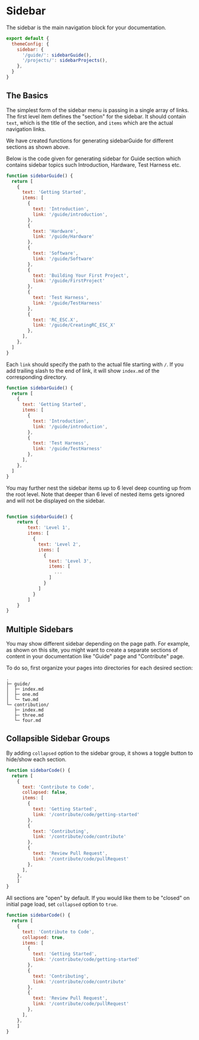 # Sidebar

The sidebar is the main navigation block for your documentation.

```js
export default {
  themeConfig: {
    sidebar: {
      '/guide/': sidebarGuide(),
      '/projects/': sidebarProjects(),
    },
  }
}
```

## The Basics

The simplest form of the sidebar menu is passing in a single array of links. The first level item defines the "section" for the sidebar. It should contain `text`, which is the title of the section, and `items` which are the actual navigation links.

We have created functions for generating sidebarGuide for different sections as shown above.

Below is the code given for generating sidebar for Guide section which contains sidebar topics such Introduction, Hardware, Test Harness etc.

```js
function sidebarGuide() {
  return [
    {
      text: 'Getting Started',
      items: [
        {
          text: 'Introduction',
          link: '/guide/introduction',
        },
        {
          text: 'Hardware',
          link: '/guide/Hardware'
        },
        {
          text: 'Software',
          link: '/guide/Software'
        },
        {
          text: 'Building Your First Project',
          link: '/guide/FirstProject'
        },
        {
          text: 'Test Harness',
          link: '/guide/TestHarness'
        },
        {
          text: 'RC_ESC.X',
          link: '/guide/CreatingRC_ESC_X'
        },
      ],
    },
  ]
}
```

Each `link` should specify the path to the actual file starting with `/`. If you add trailing slash to the end of link, it will show `index.md` of the corresponding directory.

```js
function sidebarGuide() {
  return [
    {
      text: 'Getting Started',
      items: [
        {
          text: 'Introduction',
          link: '/guide/introduction',
        },
        {
          text: 'Test Harness',
          link: '/guide/TestHarness'
        },
      ],
    },
  ]
}
```

You may further nest the sidebar items up to 6 level deep counting up from the root level. Note that deeper than 6 level of nested items gets ignored and will not be displayed on the sidebar.

```js

function sidebarGuide() {
    return {
        text: 'Level 1',
        items: [
          {
            text: 'Level 2',
            items: [
              {
                text: 'Level 3',
                items: [
                  ...
                ]
              }
            ]
          }
        ]
    }
}
```

## Multiple Sidebars

You may show different sidebar depending on the page path. For example, as shown on this site, you might want to create a separate sections of content in your documentation like "Guide" page and "Contribute" page.

To do so, first organize your pages into directories for each desired section:

```
.
├─ guide/
│  ├─ index.md
│  ├─ one.md
│  └─ two.md
└─ contribution/
   ├─ index.md
   ├─ three.md
   └─ four.md
```

## Collapsible Sidebar Groups

By adding `collapsed` option to the sidebar group, it shows a toggle button to hide/show each section.

```js
function sidebarCode() {
  return [
    {
      text: 'Contribute to Code',
      collapsed: false,
      items: [
        {
          text: 'Getting Started',
          link: '/contribute/code/getting-started'
        },
        {
          text: 'Contributing',
          link: '/contribute/code/contribute'
        },
        {
          text: 'Review Pull Request',
          link: '/contribute/code/pullRequest'
        },
      ],
    },
    ]
}
```

All sections are "open" by default. If you would like them to be "closed" on initial page load, set `collapsed` option to `true`.

```js
function sidebarCode() {
  return [
    {
      text: 'Contribute to Code',
      collapsed: true,
      items: [
        {
          text: 'Getting Started',
          link: '/contribute/code/getting-started'
        },
        {
          text: 'Contributing',
          link: '/contribute/code/contribute'
        },
        {
          text: 'Review Pull Request',
          link: '/contribute/code/pullRequest'
        },
      ],
    },
    ]
}
```
